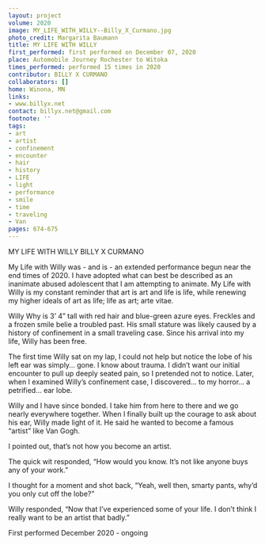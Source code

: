```yaml
---
layout: project
volume: 2020
image: MY_LIFE_WITH_WILLY--Billy_X_Curmano.jpg
photo_credit: Margarita Baumann
title: MY LIFE WITH WILLY
first_performed: first performed on December 07, 2020
place: Automobile Journey Rochester to Witoka
times_performed: performed 15 times in 2020
contributor: BILLY X CURMANO
collaborators: []
home: Winona, MN
links:
- www.billyx.net
contact: billyx.net@gmail.com
footnote: ''
tags:
- art
- artist
- confinement
- encounter
- hair
- history
- LIFE
- light
- performance
- smile
- time
- traveling
- Van
pages: 674-675
---
```



MY LIFE WITH WILLY
BILLY X CURMANO

My Life with Willy was - and is - an extended performance begun near the end times of 2020. I have adopted what can best be described as an inanimate abused adolescent that I am attempting to animate. My Life with Willy is my constant reminder that art is art and life is life, while renewing my higher ideals of art as life; life as art; arte vitae.

Willy Why is 3’ 4” tall with red hair and blue-green azure eyes. Freckles and a frozen smile belie a troubled past. His small stature was likely caused by a history of confinement in a small traveling case. Since his arrival into my life, Willy has been free.
 
The first time Willy sat on my lap, I could not help but notice the lobe of his left ear was simply… gone. I know about trauma. I didn’t want our initial encounter to pull up deeply seated pain, so I pretended not to notice. Later, when I examined Willy’s confinement case, I discovered… to my horror… a petrified… ear lobe.

Willy and I have since bonded. I take him from here to there and we go nearly everywhere together. When I finally built up the courage to ask about his ear, Willy made light of it. He said he wanted to become a famous “artist” like Van Gogh.

I pointed out, that’s not how you become an artist.
 
The quick wit responded, “How would you know. It’s not like anyone buys any of your work.”

I thought for a moment and shot back, “Yeah, well then, smarty pants, why’d you only cut off the lobe?”

Willy responded, “Now that I’ve experienced some of your life. I don’t think I really want to be an artist that badly.”


First performed December 2020 - ongoing
